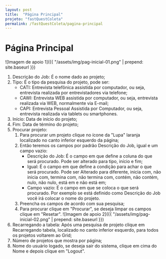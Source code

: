 ```yaml
---
layout: post
title:  "Página Principal"
projeto: "fastQuestColeta"
permalink: /fastQuestColeta/pagina-principal
---
```

# Página Principal

![Imagem de apoio 1]({{ "/assets/img/pag-inicial-01.png" | prepend: site.baseurl }})

1. Descrição do Job: É o nome dado ao projeto;
2. Tipo: É o tipo da pesquisa do projeto, pode ser:
    - CATI: Entrevista telefônica assistida por computador, ou seja, entrevista realizada por entrevistadores via telefone;
    - CAWI: Entrevista WEB assistida por computador, ou seja, entrevista realizada via WEB, normalmente via E-mail;
    - CAPI: Entrevista Pessoal Assistida por Computador, ou seja, entrevista realizada via tablets ou smartphones.
3. Início: Data de início do projeto;
4. Fim: Data de término do projeto;
5. Procurar projeto:
    1. Para procurar um projeto clique no ícone da "Lupa" laranja localizado no canto inferior esquerdo da página;
    2. Então teremos os campos por padrão Descrição do Job, igual e um campo vazio:
        - Descrição do Job: É o campo em que define a coluna do que será procurado. Pode ser alterado para tipo, início e fim;
        - Igual: É o campo em que define a condição para achar o que será procurado. Pode ser Alterado para diferente, inicia com, não inicia com, termina com, não termina com, contém, não contém, nulo, não nulo, está em e não está em;
        - Campo vazio: É o campo em que se coloca o que será procurado. Por exemplo se está definido como Descrição do Job você irá colocar o nome do projeto.
    3. Preencha os campos de acordo com sua pesquisa;
    4. Para procurar clique em "Procurar", se deseja limpar os campos clique em "Resetar".
![Imagem de apoio 2]({{ "/assets/img/pag-inicial-02.png" | prepend: site.baseurl }})
6. Recarregando a tabela: Após uma pesquisa de projeto clique em Recarregando tabela, localizado no canto inferior esquerdo, para todos os projetos voltarem ao Grid;
7. Número de projetos que mostra por página;
8. Nome do usuário logado, se deseja sair do sistema, clique em cima do Nome e depois clique em "Logout".
